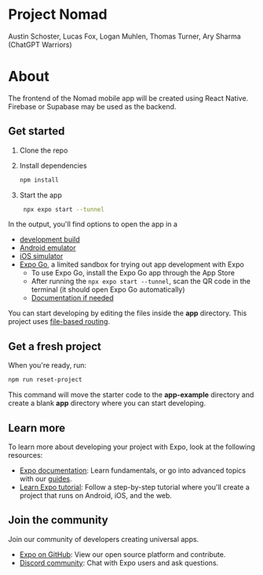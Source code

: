 # Project Nomad
Austin Schoster, Lucas Fox, Logan Muhlen, Thomas Turner, Ary Sharma (ChatGPT Warriors)

# About
The frontend of the Nomad mobile app will be created using React Native. Firebase or Supabase may be used as the backend.


## Get started
1. Clone the repo
2. Install dependencies
   ```bash
   npm install
   ```

2. Start the app

   ```bash
    npx expo start --tunnel
   ```

In the output, you'll find options to open the app in a
- [development build](https://docs.expo.dev/develop/development-builds/introduction/)
- [Android emulator](https://docs.expo.dev/workflow/android-studio-emulator/)
- [iOS simulator](https://docs.expo.dev/workflow/ios-simulator/)
- [Expo Go](https://expo.dev/go), a limited sandbox for trying out app development with Expo
   - To use Expo Go, install the Expo Go app through the App Store
   - After running the `npx expo start --tunnel`, scan the QR code in the terminal (it should open Expo Go automatically)
   - [Documentation if needed](https://docs.expo.dev/get-started/start-developing/)

You can start developing by editing the files inside the **app** directory. This project uses [file-based routing](https://docs.expo.dev/router/introduction).

## Get a fresh project

When you're ready, run:

```bash
npm run reset-project
```

This command will move the starter code to the **app-example** directory and create a blank **app** directory where you can start developing.

## Learn more

To learn more about developing your project with Expo, look at the following resources:

- [Expo documentation](https://docs.expo.dev/): Learn fundamentals, or go into advanced topics with our [guides](https://docs.expo.dev/guides).
- [Learn Expo tutorial](https://docs.expo.dev/tutorial/introduction/): Follow a step-by-step tutorial where you'll create a project that runs on Android, iOS, and the web.

## Join the community

Join our community of developers creating universal apps.

- [Expo on GitHub](https://github.com/expo/expo): View our open source platform and contribute.
- [Discord community](https://chat.expo.dev): Chat with Expo users and ask questions.
